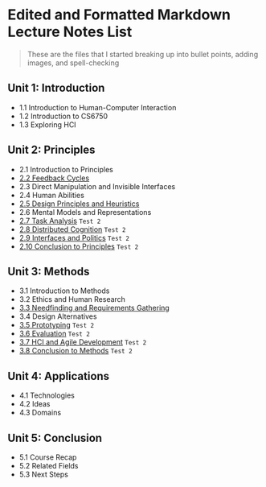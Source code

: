 # Edited and Formatted Markdown Lecture Notes List

> These are the files that I started breaking up into bullet points, adding images, and spell-checking

## Unit 1: Introduction

- 1.1 Introduction to Human-Computer Interaction
- 1.2 Introduction to CS6750
- 1.3 Exploring HCI

## Unit 2: Principles

- 2.1 Introduction to Principles
- [2.2 Feedback Cycles](2/02/2.2.md)
- 2.3 Direct Manipulation and Invisible Interfaces
- 2.4 Human Abilities
- [2.5 Design Principles and Heuristics](2/05/2.5.md)
- 2.6 Mental Models and Representations
- [2.7 Task Analysis](2/07/2.7.md) `Test 2`
- [2.8 Distributed Cognition](2/08/2.8.md) `Test 2`
- [2.9 Interfaces and Politics](2/09/2.9.md) `Test 2`
- [2.10 Conclusion to Principles](2/10/2.10.md) `Test 2`

## Unit 3: Methods

- 3.1 Introduction to Methods
- 3.2 Ethics and Human Research
- [3.3 Needfinding and Requirements Gathering](3/03/3.3.md)
- 3.4 Design Alternatives
- [3.5 Prototyping](3/05/3.5.md) `Test 2`
- [3.6 Evaluation](3/06/3.6.md) `Test 2`
- [3.7 HCI and Agile Development](3/07/3.7.md) `Test 2`
- [3.8 Conclusion to Methods](3/08/3.8.md) `Test 2`

## Unit 4: Applications

- 4.1 Technologies
- 4.2 Ideas
- 4.3 Domains

## Unit 5: Conclusion

- 5.1 Course Recap
- 5.2 Related Fields
- 5.3 Next Steps
